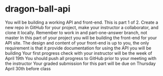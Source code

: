 # dragon-ball-api

You will be building a working API and front-end. This is part 1 of 2.
Create a new repo in GitHub for your project, make your instructor a collaborator, and clone it locally. Remember to work in and part-one-answer branch, not master
In this part of your project you will be building the front-end for your API site. The design and content of your front-end is up to you, the only requirement is that it provide documentation for using the API you will be building
Your first progress check with your instructor will be the week of April 19th
You should push all progress to GitHub prior to your meeting with the instructor
Your graded submission for this part will be due on Thursday April 30th before class

